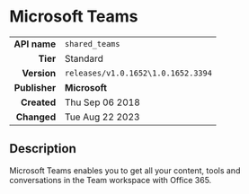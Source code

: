 # Microsoft Teams
| | |
|-:|-|
|**API name**|`shared_teams`|
|**Tier**|Standard|
|**Version**|`releases/v1.0.1652\1.0.1652.3394`|
|**Publisher**|**Microsoft**|
|**Created**|Thu Sep 06 2018|
|**Changed**|Tue Aug 22 2023|

## Description
Microsoft Teams enables you to get all your content, tools and conversations in the Team workspace with Office 365.
